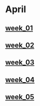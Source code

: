 # April <!-- markmap: foldAll -->
## [week_01](week_01/week_01.html)
## [week_02](week_02/week_02.html)
## [week_03](week_03/week_03.html)
## [week_04](week_04/week_04.html)
## [week_05](week_05/week_05.html)
